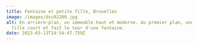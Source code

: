 ```yaml
---
title: Fontaine et petite fille, Bruxelles
image: /images/dsc02200.jpg
alt: En arrière-plan, un immeuble haut et moderne. Au premier plan, une petite
  fille court et fait le tour d'une fontaine.
date: 2023-03-13T14:54:47.759Z
---
```

